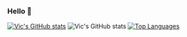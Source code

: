 ### Hello 👋

[![Vic's GitHub stats](https://github-readme-stats.vercel.app/api?username=LowerPlayz&show_icons=true&theme=merko)](https://github.com/anuraghazra/github-readme-stats)
![Vic's GitHub stats](https://github-readme-stats.vercel.app/api?username=LowerPlayz&show_icons=true&theme=merko&count_private=true)
[![Top Languages](https://github-readme-stats.vercel.app/api/top-langs/?username=LowerPlayz&show_icons=true&theme=merko)](https://github.com/anuraghazra/github-readme-stats)
